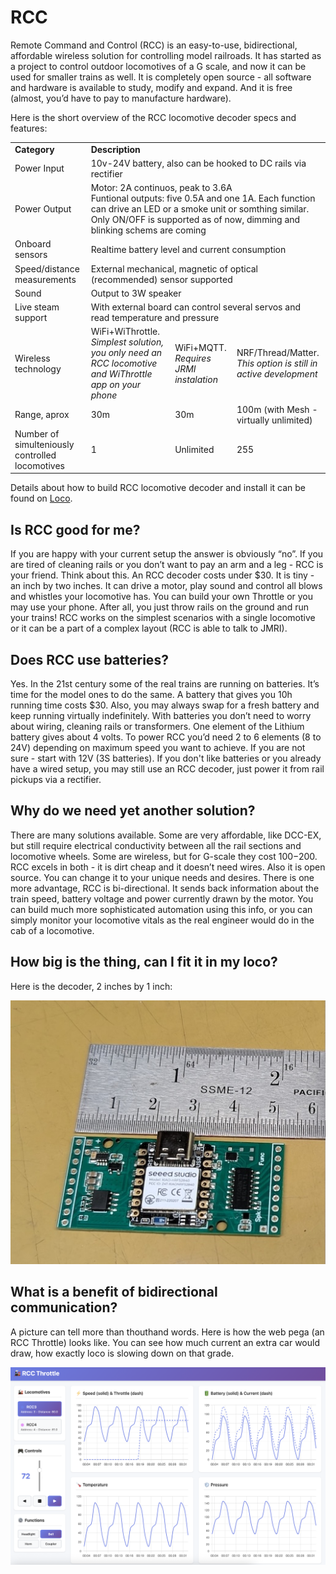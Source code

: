 # RCC

Remote Command and Control (RCC) is an easy-to-use, bidirectional, affordable wireless solution for controlling model railroads. It has started as a project to control outdoor locomotives of a G scale, and now it can be used for smaller trains as well. It is completely open source - all software and hardware is available to study, modify and expand. And it is free (almost, you’d have to pay to manufacture hardware).



Here is the short overview of the RCC locomotive decoder specs and features:
<table>
  <tr><td><b>Category</b></td><td colspan="3"><b>Description</b></td></tr>
  <tr><td>Power Input</td><td colspan="3">10v-24V battery, also can be hooked to DC rails via rectifier</td></tr>
  <tr><td>Power Output</td><td colspan="3">Motor: 2A continuos, peak to 3.6A <br>Funtional outputs: five 0.5A and one 1A. Each function can drive an LED or a smoke unit or somthing similar. Only ON/OFF is supported as of now, dimming and blinking schems are coming</td></tr>
  <tr><td>Onboard sensors</td><td colspan="3">Realtime battery level and current consumption</td></tr>
  <tr><td>Speed/distance measurements</td><td colspan="3">External mechanical, magnetic of optical (recommended) sensor supported</td></tr>
  <tr><td>Sound</td><td colspan="3">Output to 3W speaker</td></tr>
  <tr><td>Live steam support</td><td colspan="3">With external board can control several servos and read temperature and pressure</td></tr>
  <tr><td>Wireless technology</td><td>WiFi+WiThrottle. <br><i>Simplest solution, you only need an RCC locomotive and WiThrottle app on your phone</i></td><td>WiFi+MQTT. <br><i>Requires JRMI instalation</i></td><td>NRF/Thread/Matter. <br><i>This option is still in active development</i></td></tr>
  <tr><td>Range, aprox</td><td>30m</td><td>30m</td><td>100m (with Mesh - virtually unlimited)</td></tr>
  <tr><td>Number of simulteniously controlled locomotives</td><td>1</td><td>Unlimited</td><td>255</td></tr>
</table>


Details about how to build RCC locomotive decoder and install it can be found on [Loco](https://github.com/vova-tymosh/RCC-Nodes/tree/main/Loco).



## Is RCC good for me?
If you are happy with your current setup the answer is obviously “no”. If you are tired of cleaning rails or you don’t want to pay an arm and a leg - RCC is your friend. Think about this. An RCC decoder costs under $30. It is tiny - an inch by two inches. It can drive a motor, play sound and control all blows and whistles your locomotive has. You can build your own Throttle or you may use your phone. After all, you just throw rails on the ground and run your trains! RCC works on the simplest scenarios with a single locomotive or it can be a part of a complex layout (RCC is able to talk to JMRI).


## Does RCC use batteries?
Yes. In the 21st century some of the real trains are running on batteries. It’s time for the model ones to do the same. A battery that gives you 10h running time costs $30. Also, you may always swap for a fresh battery and keep running virtually indefinitely. With batteries you don’t need to worry about wiring, cleaning rails or transformers. One element of the Lithium battery gives about 4 volts. To power RCC you’d need 2 to 6 elements (8 to 24V) depending on maximum speed you want to achieve. If you are not sure - start with 12V (3S batteries).
If you don't like batteries or you already have a wired setup, you may still use an RCC decoder, just power it from rail pickups via a rectifier.


## Why do we need yet another solution?
There are many solutions available. Some are very affordable, like DCC-EX, but still require electrical conductivity between all the rail sections and locomotive wheels. Some are wireless, but for G-scale they cost $100-$200. RCC excels in both - it is dirt cheap and it doesn’t need wires. Also it is open source. You can change it to your unique needs and desires.
There is one more advantage, RCC is bi-directional. It sends back information about the train speed, battery voltage and power currently drawn by the motor. You can build much more sophisticated automation using this info, or you can simply monitor your locomotive vitals as the real engineer would do in the cab of a locomotive. 


## How big is the thing, can I fit it in my loco?
Here is the decoder, 2 inches by 1 inch:

![decoder](ext/decoder.jpg)


## What is a benefit of bidirectional communication?
A picture can tell more than thouthand words. Here is how the web pega (an RCC Throttle) looks like. You can see how much current an extra car would draw, how exactly loco is slowing down on that grade.

![rccweb](ext/rccweb.png)

